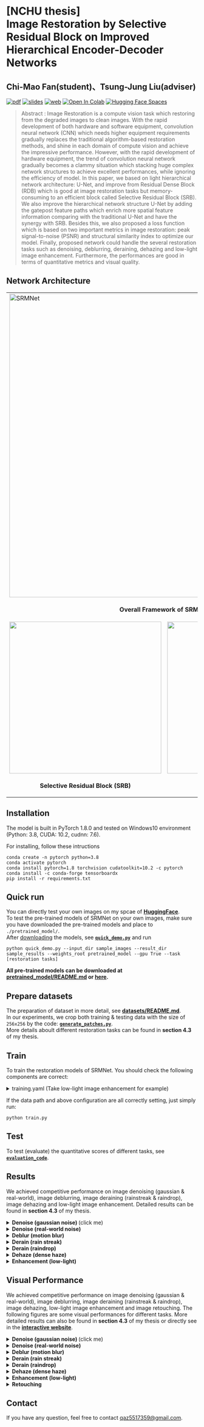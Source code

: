 # [NCHU thesis] <br />Image Restoration by Selective Residual Block on Improved Hierarchical Encoder-Decoder Networks  
<!-- 利用可選擇性殘差塊在改良式階層編解碼器網路實現影像修復 -->
## Chi-Mao Fan(student)、Tsung-Jung Liu(adviser)  
[![pdf](https://img.shields.io/badge/PDF-Paper-brightgreen)](https://drive.google.com/file/d/1PKB0Mb02cmNcB5zCae_SYDbgPr4w86xy/view?usp=sharing) 
[![slides](https://img.shields.io/badge/Presentation-Slides-B762C1)](https://docs.google.com/presentation/d/10l_7eXjjE90Vqb0ammYmlSlBo4rVRH3F/edit?usp=sharing&ouid=108348190349543369603&rtpof=true&sd=true) 
[![web](https://img.shields.io/badge/Website-Project-orange)](https://tentativegithub.github.io/) 
[![Open In Colab](https://colab.research.google.com/assets/colab-badge.svg)](https://colab.research.google.com/drive/1Ce9NtVfnP9XvjzOrFeMIMo5yegb2Vc-a?usp=sharing) 
[![Hugging Face Spaces](https://img.shields.io/badge/%F0%9F%A4%97%20Hugging%20Face-Spaces-blue)](https://huggingface.co/spaces/52Hz/SRMNet_thesis)  

<!--范植貿(研究生)、劉宗榮(指導教授)  -->

> Abstract : Image Restoration is a compute vision task which restoring from the degraded images to clean images. With the rapid development of both hardware and software equipment, convolution neural network (CNN) which needs higher equipment requirements gradually replaces the traditional algorithm-based restoration methods, and shine in each domain of compute vision and achieve the impressive performance. However, with the rapid development of hardware equipment, the trend of convolution neural network gradually becomes a clammy situation which stacking huge complex network structures to achieve excellent performances, while ignoring the efficiency of model. In this paper, we based on light hierarchical network architecture: U-Net, and improve from Residual Dense Block (RDB) which is good at image restoration tasks but memory-consuming to an efficient block called Selective Residual Block (SRB). We also improve the hierarchical network structure U-Net by adding the gatepost feature paths which enrich more spatial feature information comparing with the traditional U-Net and have the synergy with SRB. Besides this, we also proposed a loss function which is based on two important metrics in image restoration: peak signal-to-noise (PSNR) and structural similarity index to optimize our model. Finally, proposed network could handle the several restoration tasks such as denoising, deblurring, deraining, dehazing and low-light image enhancement. Furthermore, the performances are good in terms of quantitative metrics and visual quality.
<!--影像修復是一種從劣化圖像，修復成乾淨圖像的一種電腦視覺任務，常見的圖像劣化種類包括: 雜訊、模糊、雨、霧和低光源等等。 隨著電腦軟硬體設備的快速發展，需要較高硬體設備需求的卷積神經網路(CNN)逐漸取代傳統以演算法為基礎的影像修復方法，並在電腦視覺中的各個領域都大放異彩，並到達了令人印象深刻的效果。 但因為硬體設備的快速發展，深度卷積神經網路的發展趨勢逐漸成為堆疊龐大的複雜網路或模塊架構，來達到卓越的效果而忽視網路效率的病態情況。 所以在這篇論文當中，我們將基於輕量型的階層式網路架構: U-Net為基底，並改良自影像修復任務中效果很好，但需消耗較大記憶體容量的殘差密集塊(RDB)，成為一種效率更高、且不會占據過多顯存的模塊稱為選擇性殘差塊(SRB)。 我們還改良了階層式網路架構U-Net，增加了門柱特徵路徑，稱為M-Net+。 我們提出的M-Net+相較於傳統U-Net，可以獲取更豐富的空間特徵資訊，並與SRB作結合達到相輔相成的效果。 除此之外，我們還提出了基於影像修復中相當重要的兩個評估指標: 峰值訊雜比(PSNR)與結構相似性(SSIM)的損失函數來優化我們網路模型。 最終我們提出的網路架構適用於影像修復中的去噪、去模糊、去雨、去霧與低光源的影像增強，並在定量指標與視覺質量上取得了非常不錯的成績。 -->

## Network Architecture  

<table>
  <tr>
    <td colspan="2"><img src = "https://i.imgur.com/ASazV7H.png" alt="SRMNet" width="800"> </td>  
  </tr>
  <tr>
    <td colspan="2"><p align="center"><b>Overall Framework of SRMNet</b></p></td>
  </tr>
  
  <tr>
    <td> <img src = "https://i.imgur.com/z6Vds87.png" width="400"> </td>
    <td> <img src = "https://i.imgur.com/eaLejBK.png" width="400"> </td>
  </tr>
  <tr>
    <td><p align="center"><b>Selective Residual Block (SRB)</b></p></td>
    <td><p align="center"> <b>Resizing Block (Pixel Shuffle)</b></p></td>
  </tr>
</table>

## Installation  
The model is built in PyTorch 1.8.0 and tested on Windows10 environment  
(Python: 3.8, CUDA: 10.2, cudnn: 7.6).  

For installing, follow these intructions
```
conda create -n pytorch python=3.8
conda activate pytorch
conda install pytorch=1.8 torchvision cudatoolkit=10.2 -c pytorch
conda install -c conda-forge tensorboardx
pip install -r requirements.txt
```

## Quick run  
You can directly test your own images on my spcae of [**HuggingFace**](https://huggingface.co/spaces/52Hz/SRMNet_thesis).  
To test the pre-trained models of SRMNet on your own images, make sure you have downloaded the pre-trained models and place to `./pretrained_model/`.  
After [downloading](pretrained_model/download_models.py) the models, see [**`quick_demo.py`**](quick_demo.py) and run  
```
python quick_demo.py --input_dir sample_images --result_dir sample_results --weights_root pretrained_model --gpu True --task [restoration tasks]
```
**All pre-trained models can be downloaded at [pretrained_model/README.md](pretrained_model/README.md) or [here](https://github.com/FanChiMao/SRMNet-thesis/releases/tag/v0.0).**  

## Prepare datasets  
The preparation of dataset in more detail, see [**datasets/README.md**](datasets/README.md).  
In our experiments, we crop both training & testing data with the size of `256x256` by the code: [**`generate_patches.py`**](generate_patches.py).  
More details aboult different restoration tasks can be found in **section 4.3** of my thesis.  

## Train  
To train the restoration models of SRMNet. You should check the following components are correct:  
<details>  
<summary>training.yaml (Take low-light image enhancement for example)  </summary>   
  
 ```
  # Training configuration
  GPU: [0,1,2,3]

  VERBOSE: False

  MODEL:
    MODE: 'Enhancement'

  # Optimization arguments.
  OPTIM:
    BATCH: 2
    EPOCHS: 200
    # EPOCH_DECAY: [10]
    LR_INITIAL: 2e-4
    LR_MIN: 1e-5
    # BETA1: 0.9

  TRAINING:
    VAL_AFTER_EVERY: 1
    RESUME: False
    TRAIN_PS: 256
    VAL_PS: 256
    TRAIN_DIR: './datasets/train/LOL/train'       # path to training data
    VAL_DIR: './datasets/train/LOL/test' # path to validation data
    SAVE_DIR: './checkpoints'           # path to save models and images
  ```
</details>  

If the data path and above configuration are all correctly setting, just simply run:  
```
python train.py
```  

## Test  
To test (evaluate) the quantitative scores of different tasks, see [**`evaluation_code`**](evaluation_code).  

## Results  
We achieved competitive performance on image denoising (gaussian & real-world), image deblurring, image deraining (rainstreak & raindrop), image dehazing and low-light image enhancement. Detailed results can be found in **section 4.3** of my thesis.  

<details>  
<summary><strong>Denoise (gaussian noise) </strong>(click me) </summary>  
<img src = "https://i.imgur.com/y370l6G.png" width="600">  
<img src = "https://i.imgur.com/FQZzaU6.png" width="600">  
</details>  
<details>  
<summary><strong>Denoise (real-world noise)</strong></summary>  
<img src = "https://i.imgur.com/NxBRuqS.png" width="600">  
</details>  
<details>  
<summary><strong>Deblur (motion blur)</strong></summary>  
<img src = "https://i.imgur.com/17DCXMD.png" width="600">  
</details>  
<details>  
<summary><strong>Derain (rain streak)</strong></summary>  
<img src = "https://i.imgur.com/EtYEt6X.png" width="600">  
<img src = "https://i.imgur.com/XIN4Xki.png" width="600">  
</details>  
<details>  
<summary><strong>Derain (raindrop)</strong></summary>  
<img src = "https://i.imgur.com/W2VDfYb.png" width="600">  
</details>  
<details>  
<summary><strong>Dehaze (dense haze)</strong></summary>  
<img src = "https://i.imgur.com/iVNjdjA.png" width="600">  
</details>  
<details>  
<summary><strong>Enhancement (low-light)</strong></summary>  
<img src = "https://i.imgur.com/SnZxW6g.png" width="600">  
</details>  

## Visual Performance  
We achieved competitive performance on image denoising (gaussian & real-world), image deblurring, image deraining (rainstreak & raindrop), image dehazing, low-light image enhancement and image retouching. The following figures are some visual performances for different tasks. More detailed results can also be found in **section 4.3** of my thesis or directly see in the [**interactive website**](
TentativeGitHub.github.io).  

<details>  
<summary><strong>Denoise (gaussian noise) </strong>(click me) </summary>  
<img src = "https://i.imgur.com/nA2XNCA.png">  
<img src = "https://i.imgur.com/VqaMIna.png">  
</details>  
<details>  
<summary><strong>Denoise (real-world noise)</strong></summary>  
<img src = "https://i.imgur.com/EjR675Q.png">  
<img src = "https://i.imgur.com/DDFSnWZ.png">  
</details>  
<details>  
<summary><strong>Deblur (motion blur)</strong></summary>  
<img src = "https://i.imgur.com/qvLDFXV.png">  
<img src = "https://i.imgur.com/NjDZ874.png">  
</details>  
<details>  
<summary><strong>Derain (rain streak)</strong></summary>  
<img src = "https://i.imgur.com/7vSmWKY.png">  
<img src = "https://i.imgur.com/EUc7H4B.png">  
</details>  
<details>  
<summary><strong>Derain (raindrop)</strong></summary>  
<img src = "https://i.imgur.com/fiOG2OH.png">  
<img src = "https://i.imgur.com/PVJM2BX.png">  
</details>  
<details>  
<summary><strong>Dehaze (dense haze)</strong></summary>  
<img src = "https://i.imgur.com/l7cXfPO.png">  
</details>  
<details>  
<summary><strong>Enhancement (low-light)</strong></summary>  
<img src = "https://i.imgur.com/wc93L6t.png">  
</details>  
<details>  
<summary><strong>Retouching</strong></summary>  
<img src = "https://i.imgur.com/9zhMqB6.png">  
<img src = "https://i.imgur.com/XyUeIE2.png">  
</details>  

## Contact  
If you have any question, feel free to contact qaz5517359@gmail.com.  
